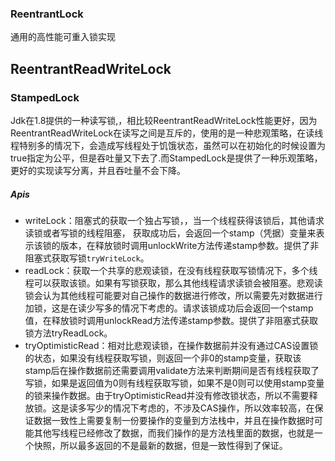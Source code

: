 ### ReentrantLock
通用的高性能可重入锁实现

## ReentrantReadWriteLock

### StampedLock

Jdk在1.8提供的一种读写锁,，相比较ReentrantReadWriteLock性能更好，因为ReentrantReadWriteLock在读写之间是互斥的，使用的是一种悲观策略，在读线程特别多的情况下，会造成写线程处于饥饿状态，虽然可以在初始化的时候设置为true指定为公平，但是吞吐量又下去了.而StampedLock是提供了一种乐观策略，更好的实现读写分离，并且吞吐量不会下降。

##### Apis
- writeLock：阻塞式的获取一个独占写锁，，当一个线程获得该锁后，其他请求读锁或者写锁的线程阻塞， 获取成功后，会返回一个stamp（凭据）变量来表示该锁的版本，在释放锁时调用unlockWrite方法传递stamp参数。提供了非阻塞式获取写锁`tryWriteLock`。
- readLock：获取一个共享的悲观读锁，在没有线程获取写锁情况下，多个线程可以获取该锁。如果有写锁获取，那么其他线程请求读锁会被阻塞。悲观读锁会认为其他线程可能要对自己操作的数据进行修改，所以需要先对数据进行加锁，这是在读少写多的情况下考虑的。请求该锁成功后会返回一个stamp值，在释放锁时调用unlockRead方法传递stamp参数。提供了非阻塞式获取锁方法tryReadLock。
- tryOptimisticRead：相对比悲观读锁，在操作数据前并没有通过CAS设置锁的状态，如果没有线程获取写锁，则返回一个非0的stamp变量，获取该stamp后在操作数据前还需要调用validate方法来判断期间是否有线程获取了写锁，如果是返回值为0则有线程获取写锁，如果不是0则可以使用stamp变量的锁来操作数据。由于tryOptimisticRead并没有修改锁状态，所以不需要释放锁。这是读多写少的情况下考虑的，不涉及CAS操作，所以效率较高，在保证数据一致性上需要复制一份要操作的变量到方法栈中，并且在操作数据时可能其他写线程已经修改了数据，而我们操作的是方法栈里面的数据，也就是一个快照，所以最多返回的不是最新的数据，但是一致性得到了保证。

